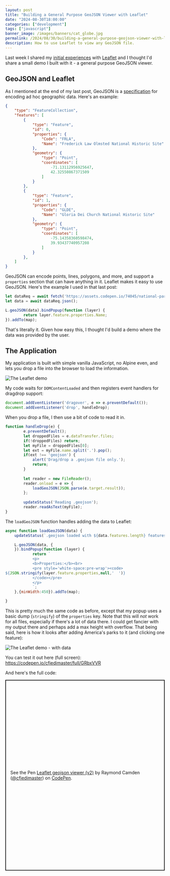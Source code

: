 ```yaml
---
layout: post
title: "Building a General Purpose GeoJSON Viewer with Leaflet"
date: "2024-08-30T18:00:00"
categories: ["development"]
tags: ["javascript"]
banner_image: /images/banners/cat_globe.jpg
permalink: /2024/08/30/building-a-general-purpose-geojson-viewer-with-leaflet
description: How to use Leaflet to view any GeoJSON file.
---
```


Last week I shared my [initial experiences](https://www.raymondcamden.com/2024/08/23/mapping-with-leaflet) with [Leaflet](https://leafletjs.com/) and I thought I'd share a small demo I built with it - a general purpose GeoJSON viewer.

## GeoJSON and Leaflet

As I mentioned at the end of my last post, GeoJSON is a [specification](https://geojson.org/) for encoding ad hoc geographic data. Here's an example:

```json
{
    "type": "FeatureCollection",
    "features": [
        {
            "type": "Feature",
            "id": 0,
            "properties": {
                "Code": "FRLA",
                "Name": "Frederick Law Olmsted National Historic Site"
            },
            "geometry": {
                "type": "Point",
                "coordinates": [
                    -71.13112956925647,
                    42.32550867371509
                ]
            }
        },
        {
            "type": "Feature",
            "id": 1,
            "properties": {
                "Code": "GLDE",
                "Name": "Gloria Dei Church National Historic Site"
            },
            "geometry": {
                "type": "Point",
                "coordinates": [
                    -75.14358360598474,
                    39.93437740957208
                ]
            }
        },
	]
}
```

GeoJSON can encode points, lines, polygons, and more, and support a `properties` section that can have anything in it. Leaflet makes it easy to use GeoJSON. Here's the example I used in that last post:

```js
let dataReq = await fetch('https://assets.codepen.io/74045/national-parks.geojson');
let data = await dataReq.json();

L.geoJSON(data).bindPopup(function (layer) {
		return layer.feature.properties.Name;
}).addTo(map);
```

That's literally it. Given how easy this, I thought I'd build a demo where the data was provided by the user.

## The Application

My application is built with simple vanilla JavaScript, no Alpine even, and lets you drop a file into the browser to load the information. 

<p>
<img src="https://static.raymondcamden.com/images/2024/08/leaflet.jpg" alt="The Leaflet demo" class="imgborder imgcenter" loading="lazy">
</p>

My code waits for `DOMContentLoaded` and then registers event handlers for dragdrop support:

```js
document.addEventListener('dragover', e => e.preventDefault());
document.addEventListener('drop', handleDrop);
```

When you drop a file, I then use a bit of code to read it in. 

```js
function handleDrop(e) {
		e.preventDefault();
		let droppedFiles = e.dataTransfer.files;
		if(!droppedFiles) return;
		let myFile = droppedFiles[0];
		let ext = myFile.name.split('.').pop();
		if(ext !== 'geojson') {
			alert('Drag/drop a .geojson file only.');
			return;
		}
		
		let reader = new FileReader();
		reader.onload = e => {
			loadGeoJSON(JSON.parse(e.target.result));
		};
		
		updateStatus('Reading .geojson');
		reader.readAsText(myFile);	
}
```

The `loadGeoJSON` function handles adding the data to Leaflet:

```js
async function loadGeoJSON(data) {
	updateStatus(`.geojson loaded with ${data.features.length} features. Adding to map now.`);

	L.geoJSON(data, {
	}).bindPopup(function (layer) {
			return `
			<p>
			<b>Properties:</b><br>
			<pre style='white-space:pre-wrap'><code>
${JSON.stringify(layer.feature.properties,null,'  ')}
			</code></pre>
			</p>
			`;
	},{minWidth:450}).addTo(map);

}
```

This is pretty much the same code as before, except that my popup uses a basic dump (`stringify`) of the `properties` key. Note that this will *not* work for all files, especially if there's a lot of data there. I could get fancier with my output there and perhaps add a max height with overflow. That being said, here is how it looks after adding America's parks to it (and clicking one feature):

<p>
<img src="https://static.raymondcamden.com/images/2024/08/leaflet2.jpg" alt="The Leaflet demo - with data" class="imgborder imgcenter" loading="lazy">
</p>

You can test it out here (full screen): <https://codepen.io/cfjedimaster/full/GRbxVVR>

And here's the full code:

<p class="codepen" data-height="600" data-default-tab="result" data-slug-hash="GRbxVVR" data-pen-title="Leaflet geojson viewer (v2)" data-user="cfjedimaster" style="height: 600px; box-sizing: border-box; display: flex; align-items: center; justify-content: center; border: 2px solid; margin: 1em 0; padding: 1em;">
  <span>See the Pen <a href="https://codepen.io/cfjedimaster/pen/GRbxVVR">
  Leaflet geojson viewer (v2)</a> by Raymond Camden (<a href="https://codepen.io/cfjedimaster">@cfjedimaster</a>)
  on <a href="https://codepen.io">CodePen</a>.</span>
</p>
<script async src="https://cpwebassets.codepen.io/assets/embed/ei.js"></script>

<p>


